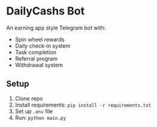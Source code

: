 # DailyCashs Bot

An earning app style Telegram bot with:
- Spin wheel rewards
- Daily check-in system
- Task completion
- Referral program
- Withdrawal system

## Setup
1. Clone repo
2. Install requirements: `pip install -r requirements.txt`
3. Set up `.env` file
4. Run: `python main.py`
